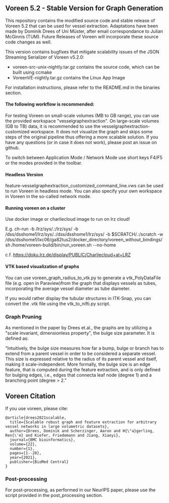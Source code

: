 ## Voreen 5.2 - Stable Version for Graph Generation

This repository contains the modified source code and stable release of Voreen 5.2 that can be used for vessel extraction. 
Adaptations have been made by Dominik Drees of Uni Müster, after email correspondance to Julian McGinnis (TUM).
Future Releases of Voreen will incorporate these source code changes as well.

This version contains bugfixes that mitigate scalability issues of the JSON Streaming Serializer of Voreen v5.2.0:

* voreen-src-unix-nightly.tar.gz contains the source code, which can be built using ccmake
* VoreenVE-nightly.tar.gz contains the Linux App Image

For installation instructions, please refer to the README.md in the binaries section.

#### The following workflow is recommended:

For testing Voreen on small-scale volumes (MB to GB range), you can use the provided workspace "vesselgraphextraction".
On large-scale volumes (GB to TB) data, it is recommended to use the vesselgraphextraction-customized workspace.
It does not visualize the graph and skips some steps of the original pipeline thus offering a more scalable solution.
If you have any questions (or in case it does not work), please post an issue on github.

To switch between Application Mode / Network Mode use short keys F4/F5 or the modes provided in the toolbar.

#### Headless Version

feature-vesselgraphextraction_customized_command_line.vws can be used to run Voreen in headless mode. You can also specify your own workspace in Voreen in the so-called network mode.

#### Running voreen on a cluster

Use docker image or charliecloud image to run on lrz cloud!

E.g. ch-run  -b /lrz/sys/.:/lrz/sys/ -b /dss/dsshome1/lrz/sys/.:/dss/dsshome1/lrz/sys/ -b $SCRATCH/.:/scratch -w /dss/dsshome1/lxc06/ga82tus2/docker_directory/voreen_without_bindings/ sh /home/voreen-build/bin/run_voreen.sh --no-home

c.f. https://doku.lrz.de/display/PUBLIC/Charliecloud+at+LRZ


#### VTK based visualization of graphs

You can use voreen_graph_radius_to_vtk.py to generate a vtk_PolyDataFile file (e.g. open in Paraview)from the graph that displays vessels as tubes, incorporating the average vessel diameter as tube diameter. 

If you would rather display the tubular structures in ITK-Snap, you can convert the .vtk file using the vtk_to_nifti.py script.

### Graph Pruning

As mentioned in the paper by Drees et.al., the graphs are by utilizing a "scale invariant, dimensionless property", the bulge size parameter. It is defined as:

"Intuitively, the bulge size measures how far a bump, bulge or branch has to extend from a parent vessel in order to be considered a separate vessel. This size is expressed relative to the radius of its parent vessel and itself, making it scale-independent. More formally, the bulge size is an edge feature, that is computed during the feature extraction, and is only defined for bulging edges, i.e., edges that connecta leaf node (degree 1) and a branching point (degree > 2."

## Voreen Citation

If you use voreen, please cite:
```
@article{drees2021scalable,
  title={Scalable robust graph and feature extraction for arbitrary vessel networks in large volumetric datasets},
  author={Drees, Dominik and Scherzinger, Aaron and H{\"a}gerling, Ren{\'e} and Kiefer, Friedemann and Jiang, Xiaoyi},
  journal={BMC bioinformatics},
  volume={22},
  number={1},
  pages={1--28},
  year={2021},
  publisher={BioMed Central}
}
```
### Post-processing

For post-processing, as performed in our NeurIPS paper, please use the script provided in the post_processing section.

